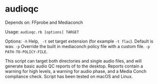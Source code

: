 # audioqc

Depends on: FFprobe and Mediaconch

Usage:  `audioqc.rb [options] TARGET`

Options: `-h` Help, ` -t` set target extension (for example `-t flac`). Default is wav. `-p` Override the built in mediaconch policy file with a custom file. `-p PATH-TO-POLICY-FILE`.

This script can target both directories and single audio files, and will generate basic audio QC reports of to the desktop. Reports contain a warning for high levels, a warning for audio phase, and a Media Conch compliance check. Script has been tested on macOS and Linux.

